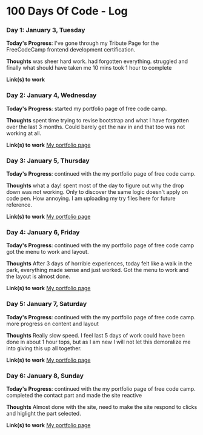 # 100 Days Of Code - Log


### Day 1: January 3, Tuesday

**Today's Progress**: I've gone through my Tribute Page for the FreeCodeCamp frontend development certification.

**Thoughts** was sheer hard work. had forgotten everything. struggled and finally what should have taken me 10 mins took 1 hour to complete

**Link(s) to work**
### Day 2: January 4, Wednesday

**Today's Progress**: started my portfolio page of free code camp.

**Thoughts** spent time trying to revise bootstrap and what I have forgotten over the last 3 months. Could barely get the nav in and that too was not working at all. 

**Link(s) to work**
[My portfolio page](http://codepen.io/muhammadqureshi/pen/ggbawX)

### Day 3: January 5, Thursday

**Today's Progress**: continued with the my portfolio page of free code camp.

**Thoughts** what a day! spent most of the day to figure out why the drop down was not working. Only to discover the same logic doesn't apply on code pen. How annoying. I am uploading my try files here for future reference. 

**Link(s) to work**
[My portfolio page](http://codepen.io/muhammadqureshi/pen/ggbawX)

### Day 4: January 6, Friday

**Today's Progress**: continued with the my portfolio page of free code camp got the menu to work and layout. 

**Thoughts** After 3 days of horrible experiences, today felt like a walk in the park, everything made sense and just worked. Got the menu to work and the layout is almost done.

**Link(s) to work**
[My portfolio page](http://codepen.io/muhammadqureshi/pen/ggbawX)

### Day 5: January 7, Saturday

**Today's Progress**: continued with the my portfolio page of free code camp. more progress on content and layout 

**Thoughts** Really slow speed. I feel last 5 days of work could have been done in about 1 hour tops, but as I am new I will not let this demoralize me into giving this up all together. 

**Link(s) to work**
[My portfolio page](http://codepen.io/muhammadqureshi/pen/ggbawX)

### Day 6: January 8, Sunday

**Today's Progress**: continued with the my portfolio page of free code camp. completed the contact part and made the site reactive 

**Thoughts** Almost done with the site, need to make the site respond to clicks and higlight the part selected. 

**Link(s) to work**
[My portfolio page](http://codepen.io/muhammadqureshi/pen/ggbawX)
